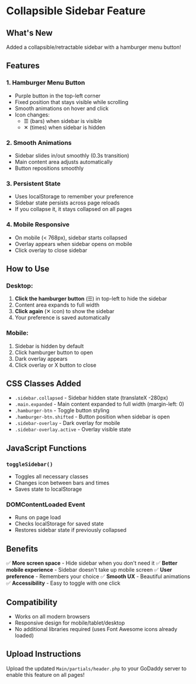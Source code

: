 # Collapsible Sidebar Feature

## What's New

Added a collapsible/retractable sidebar with a hamburger menu button!

## Features

### 1. **Hamburger Menu Button**
- Purple button in the top-left corner
- Fixed position that stays visible while scrolling
- Smooth animations on hover and click
- Icon changes: 
  - ☰ (bars) when sidebar is visible
  - ✕ (times) when sidebar is hidden

### 2. **Smooth Animations**
- Sidebar slides in/out smoothly (0.3s transition)
- Main content area adjusts automatically
- Button repositions smoothly

### 3. **Persistent State**
- Uses localStorage to remember your preference
- Sidebar state persists across page reloads
- If you collapse it, it stays collapsed on all pages

### 4. **Mobile Responsive**
- On mobile (< 768px), sidebar starts collapsed
- Overlay appears when sidebar opens on mobile
- Click overlay to close sidebar

## How to Use

### Desktop:
1. **Click the hamburger button** (☰) in top-left to hide the sidebar
2. Content area expands to full width
3. **Click again** (✕ icon) to show the sidebar
4. Your preference is saved automatically

### Mobile:
1. Sidebar is hidden by default
2. Click hamburger button to open
3. Dark overlay appears
4. Click overlay or X button to close

## CSS Classes Added

- `.sidebar.collapsed` - Sidebar hidden state (translateX -280px)
- `.main.expanded` - Main content expanded to full width (margin-left: 0)
- `.hamburger-btn` - Toggle button styling
- `.hamburger-btn.shifted` - Button position when sidebar is open
- `.sidebar-overlay` - Dark overlay for mobile
- `.sidebar-overlay.active` - Overlay visible state

## JavaScript Functions

### `toggleSidebar()`
- Toggles all necessary classes
- Changes icon between bars and times
- Saves state to localStorage

### DOMContentLoaded Event
- Runs on page load
- Checks localStorage for saved state
- Restores sidebar state if previously collapsed

## Benefits

✅ **More screen space** - Hide sidebar when you don't need it
✅ **Better mobile experience** - Sidebar doesn't take up mobile screen
✅ **User preference** - Remembers your choice
✅ **Smooth UX** - Beautiful animations
✅ **Accessibility** - Easy to toggle with one click

## Compatibility

- Works on all modern browsers
- Responsive design for mobile/tablet/desktop
- No additional libraries required (uses Font Awesome icons already loaded)

## Upload Instructions

Upload the updated `Main/partials/header.php` to your GoDaddy server to enable this feature on all pages!
